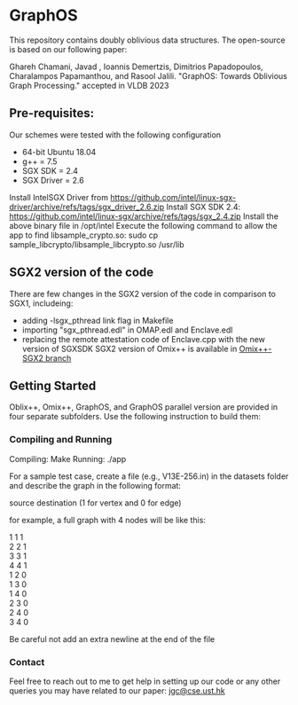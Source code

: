 # GraphOS
This repository contains doubly oblivious data structures. The open-source is based on our following paper:

Ghareh Chamani, Javad , Ioannis Demertzis, Dimitrios Papadopoulos, Charalampos Papamanthou, and Rasool Jalili. "GraphOS: Towards Oblivious Graph Processing." accepted in VLDB 2023


## Pre-requisites: ###
Our schemes were tested with the following configuration
- 64-bit Ubuntu 18.04
- g++ = 7.5
- SGX SDK = 2.4
- SGX Driver = 2.6

Install IntelSGX Driver from https://github.com/intel/linux-sgx-driver/archive/refs/tags/sgx_driver_2.6.zip
Install SGX SDK 2.4: https://github.com/intel/linux-sgx/archive/refs/tags/sgx_2.4.zip
Install the above binary file in /opt/intel
Execute the following command to allow the app to find libsample_crypto.so:
sudo cp sample_libcrypto/libsample_libcrypto.so /usr/lib

## SGX2 version of the code ###
There are few changes in the SGX2 version of the code in comparison to SGX1, includeing:
- adding -lsgx_pthread link flag in Makefile
- importing "sgx_pthread.edl" in OMAP.edl and Enclave.edl
- replacing the remote attestation code of Enclave.cpp with the new version of SGXSDK
SGX2 version of Omix++ is available in [Omix++-SGX2 branch](https://github.com/jgharehchamani/graphos/tree/Omix%2B%2B-SGX2)

## Getting Started ###
Oblix++, Omix++, GraphOS, and GraphOS parallel version are provided in four separate subfolders. Use the following instruction to build them:


### Compiling and Running


Compiling:
Make
Running:
./app

For a sample test case, create a file (e.g., V13E-256.in) in the datasets folder and describe the graph in the following format:

source  destination  (1 for vertex and 0 for edge)

for example, a full graph with 4 nodes will be like this:

1 1 1\
2 2 1\
3 3 1\
4 4 1\
1 2 0\
1 3 0\
1 4 0\
2 3 0\
2 4 0\
3 4 0

Be careful not add an extra newline at the end of the file



### Contact ###
Feel free to reach out to me to get help in setting up our code or any other queries you may have related to our paper: jgc@cse.ust.hk
